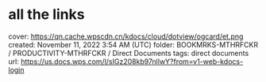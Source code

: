 # all the links

cover: https://qn.cache.wpscdn.cn/kdocs/cloud/dotview/ogcard/et.png
created: November 11, 2022 3:54 AM (UTC)
folder: BOOKMRKS-MTHRFCKR / PRODUCTIVITY-MTHRFCKR / Direct Documents
tags: direct documents
url: https://us.docs.wps.com/l/sIGz208kb97nllwY?from=v1-web-kdocs-login